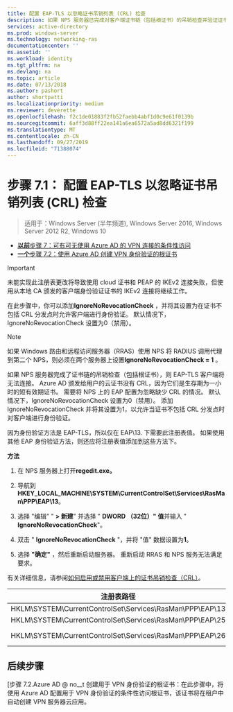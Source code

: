 ```yaml
---
title: 配置 EAP-TLS 以忽略证书吊销列表 (CRL) 检查
description: 如果 NPS 服务器已完成对客户端证书链（包括根证书）的吊销检查并验证证书已被吊销，则 EAP-TLS 客户端将无法连接。
services: active-directory
ms.prod: windows-server
ms.technology: networking-ras
documentationcenter: ''
ms.assetid: ''
ms.workload: identity
ms.tgt_pltfrm: na
ms.devlang: na
ms.topic: article
ms.date: 07/13/2018
ms.author: pashort
author: shortpatti
ms.localizationpriority: medium
ms.reviewer: deverette
ms.openlocfilehash: f2c1de01883f2fb52faebb4abf1d0c9e61f0139b
ms.sourcegitcommit: 6aff3d88ff22ea141a6ea6572a5ad8dd6321f199
ms.translationtype: MT
ms.contentlocale: zh-CN
ms.lasthandoff: 09/27/2019
ms.locfileid: "71388074"
---
```

# <a name="step-71-configure-eap-tls-to-ignore-certificate-revocation-list-crl-checking"></a>步骤 7.1： 配置 EAP-TLS 以忽略证书吊销列表 (CRL) 检查

>适用于：Windows Server (半年频道), Windows Server 2016, Windows Server 2012 R2, Windows 10

- [**以前**步骤 7：可有可无使用 Azure AD 的 VPN 连接的条件性访问](ad-ca-vpn-connectivity-windows10.md)
- [**一个**步骤 7.2：使用 Azure AD 创建 VPN 身份验证的根证书](vpn-create-root-cert-for-vpn-auth-azure-ad.md)

>[!IMPORTANT]
>未能实现此注册表更改将导致使用 cloud 证书和 PEAP 的 IKEv2 连接失败，但使用从本地 CA 颁发的客户端身份验证证书的 IKEv2 连接将继续工作。

在此步骤中，你可以添加**IgnoreNoRevocationCheck** ，并将其设置为在证书不包括 CRL 分发点时允许客户端进行身份验证。 默认情况下，IgnoreNoRevocationCheck 设置为0（禁用）。

>[!NOTE]
>如果 Windows 路由和远程访问服务器（RRAS）使用 NPS 将 RADIUS 调用代理到第二个 NPS，则必须在两个服务器上设置**IgnoreNoRevocationCheck = 1** 。

如果 NPS 服务器完成了证书链的吊销检查（包括根证书），则 EAP-TLS 客户端将无法连接。 Azure AD 颁发给用户的云证书没有 CRL，因为它们是生存期为一小时的短有效期证书。 需要将 NPS 上的 EAP 配置为忽略缺少 CRL 的情况。 默认情况下，IgnoreNoRevocationCheck 设置为0（禁用）。 添加 IgnoreNoRevocationCheck 并将其设置为1，以允许当证书不包括 CRL 分发点时对客户端进行身份验证。 

因为身份验证方法是 EAP-TLS，所以仅在 EAP\13. 下需要此注册表值。 如果使用其他 EAP 身份验证方法，则还应将注册表值添加到这些方法下。 

**方法**

1. 在 NPS 服务器上打开**regedit.exe。**

2. 导航到**HKEY_LOCAL_MACHINE\SYSTEM\CurrentControlSet\Services\RasMan\PPP\EAP\13**。

3. 选择 "编辑" " **> 新建**" 并选择 " **DWORD （32位）" 值**并输入 " **IgnoreNoRevocationCheck**"。

4. 双击 " **IgnoreNoRevocationCheck** "，并将 "值" 数据设置为**1**。

5. 选择 **"确定"** ，然后重新启动服务器。 重新启动 RRAS 和 NPS 服务无法满足要求。

有关详细信息，请参阅[如何启用或禁用客户端上的证书吊销检查（CRL）](https://technet.microsoft.com/library/bb680540.aspx)。


|注册表路径  |EAP 扩展  |
|---------|---------|
|HKLM\SYSTEM\CurrentControlSet\Services\RasMan\PPP\EAP\13     |EAP-TLS         |
|HKLM\SYSTEM\CurrentControlSet\Services\RasMan\PPP\EAP\25     |PEAP         |
|HKLM\SYSTEM\CurrentControlSet\Services\RasMan\PPP\EAP\26     |MSCHAP v2         |

## <a name="next-steps"></a>后续步骤

[步骤 7.2.Azure AD @ no__t 创建用于 VPN 身份验证的根证书：在此步骤中，将使用 Azure AD 配置用于 VPN 身份验证的条件性访问根证书，该证书将在租户中自动创建 VPN 服务器云应用。
